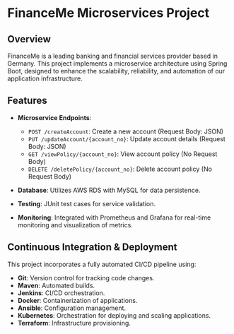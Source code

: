 # FinanceMe Microservices Project

## Overview

FinanceMe is a leading banking and financial services provider based in Germany. This project implements a microservice architecture using Spring Boot, designed to enhance the scalability, reliability, and automation of our application infrastructure.

## Features

- **Microservice Endpoints**:
  - `POST /createAccount`: Create a new account (Request Body: JSON)
  - `PUT /updateAccount/{account_no}`: Update account details (Request Body: JSON)
  - `GET /viewPolicy/{account_no}`: View account policy (No Request Body)
  - `DELETE /deletePolicy/{account_no}`: Delete account policy (No Request Body)

- **Database**: Utilizes AWS RDS with MySQL for data persistence.

- **Testing**: JUnit test cases for service validation.

- **Monitoring**: Integrated with Prometheus and Grafana for real-time monitoring and visualization of metrics.

## Continuous Integration & Deployment

This project incorporates a fully automated CI/CD pipeline using:
- **Git**: Version control for tracking code changes.
- **Maven**: Automated builds.
- **Jenkins**: CI/CD orchestration.
- **Docker**: Containerization of applications.
- **Ansible**: Configuration management.
- **Kubernetes**: Orchestration for deploying and scaling applications.
- **Terraform**: Infrastructure provisioning.
